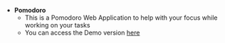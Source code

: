 * **Pomodoro**
  * This is a Pomodoro Web Application to help with your focus while working on your tasks
  * You can access the Demo version [here](https://pomo-web.vercel.app/)
